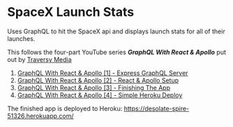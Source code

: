 # SpaceX Launch Stats
Uses GraphQL to hit the SpaceX api and displays launch stats for all of their launches.

This follows the four-part YouTube series ***GraphQL With React & Apollo*** put out by [Traversy Media](https://www.youtube.com/channel/UC29ju8bIPH5as8OGnQzwJyA)

1. [GraphQL With React & Apollo [1] - Express GraphQL Server](https://www.youtube.com/watch?v=SEMTj8w04Z8)
1. [GraphQL With React & Apollo [2] - React & Apollo Setup](https://www.youtube.com/watch?v=-XwkFm5a9lw)
1. [GraphQL With React & Apollo [3] - Finishing The App](https://www.youtube.com/watch?v=DKzprvzbS14)
1. [GraphQL With React & Apollo [4] - Simple Heroku Deploy](https://www.youtube.com/watch?v=ok6bu-3XRA8)

The finished app is deployed to Heroku:
https://desolate-spire-51326.herokuapp.com/
